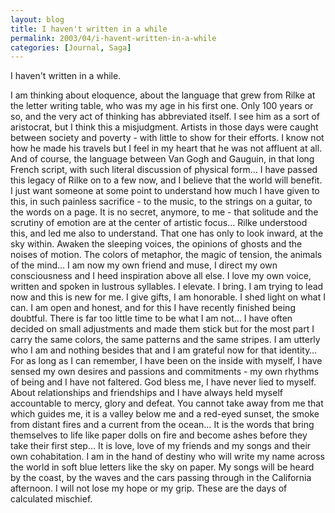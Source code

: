 ```yaml
---
layout: blog
title: I haven't written in a while
permalink: 2003/04/i-havent-written-in-a-while
categories: [Journal, Saga]
---
```



I haven't written in a while.

I am thinking about eloquence, about the language that grew from Rilke at the letter writing table, who was my age in his first one. Only 100 years or so, and the very act of thinking has abbreviated itself. I see him as a sort of aristocrat, but I think this a misjudgment. Artists in those days were caught between society and poverty - with little to show for their efforts. I know not how he made his travels but I feel in my heart that he was not affluent at all.
And of course, the language between Van Gogh and Gauguin, in that long French script, with such literal discussion of physical form…
I have passed this legacy of Rilke on to a few now, and I believe that the world will benefit. I just want someone at some point to understand how much I have given to this, in such painless sacrifice - to the music, to the strings on a guitar, to the words on a page. It is no secret, anymore, to me - that solitude and the scrutiny of emotion are at the center of artistic focus… Rilke understood this, and led me also to understand. That one has only to look inward, at the sky within.
Awaken the sleeping voices, the opinions of ghosts and the noises of motion. The colors of metaphor, the magic of tension, the animals of the mind… I am now my own friend and muse, I direct my own consciousness and I heed inspiration above all else. I love my own voice, written and spoken in lustrous syllables. I elevate. I bring.
I am trying to lead now and this is new for me.
I give gifts, I am honorable. I shed light on what I can. I am open and honest, and for this I have recently finished being doubtful. There is far too little time to be what I am not… I have often decided on small adjustments and made them stick but for the most part I carry the same colors, the same patterns and the same stripes. I am utterly who I am and nothing besides that and I am grateful now for that identity… For as long as I can remember, I have been on the inside with myself, I have sensed my own desires and passions and commitments - my own rhythms of being and I have not faltered. God bless me, I have never lied to myself. About relationships and friendships and I have always held myself accountable to mercy, glory and defeat. You cannot take away from me that which guides me, it is a valley below me and a red-eyed sunset, the smoke from distant fires and a current from the ocean… It is the words that bring themselves to life like paper dolls on fire and become ashes before they take their first step…
It is love, love of my friends and my songs and their own cohabitation. I am in the hand of destiny who will write my name across the world in soft blue letters like the sky on paper. My songs will be heard by the coast, by the waves and the cars passing through in the California afternoon.
I will not lose my hope or my grip. These are the days of calculated mischief.

 
